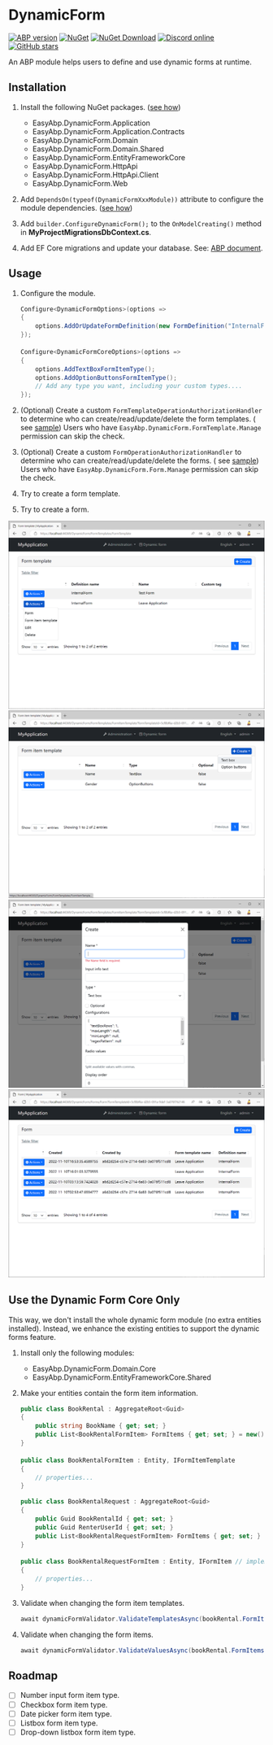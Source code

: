 # DynamicForm

[![ABP version](https://img.shields.io/badge/dynamic/xml?style=flat-square&color=yellow&label=abp&query=%2F%2FProject%2FPropertyGroup%2FAbpVersion&url=https%3A%2F%2Fraw.githubusercontent.com%2FEasyAbp%2FDynamicForm%2Fmaster%2FDirectory.Build.props)](https://abp.io)
[![NuGet](https://img.shields.io/nuget/v/EasyAbp.DynamicForm.Domain.Shared.svg?style=flat-square)](https://www.nuget.org/packages/EasyAbp.DynamicForm.Domain.Shared)
[![NuGet Download](https://img.shields.io/nuget/dt/EasyAbp.DynamicForm.Domain.Shared.svg?style=flat-square)](https://www.nuget.org/packages/EasyAbp.DynamicForm.Domain.Shared)
[![Discord online](https://badgen.net/discord/online-members/xyg8TrRa27?label=Discord)](https://discord.gg/xyg8TrRa27)
[![GitHub stars](https://img.shields.io/github/stars/EasyAbp/DynamicForm?style=social)](https://www.github.com/EasyAbp/DynamicForm)

An ABP module helps users to define and use dynamic forms at runtime.

## Installation

1. Install the following NuGet
   packages. ([see how](https://github.com/EasyAbp/EasyAbpGuide/blob/master/docs/How-To.md#add-nuget-packages))

    * EasyAbp.DynamicForm.Application
    * EasyAbp.DynamicForm.Application.Contracts
    * EasyAbp.DynamicForm.Domain
    * EasyAbp.DynamicForm.Domain.Shared
    * EasyAbp.DynamicForm.EntityFrameworkCore
    * EasyAbp.DynamicForm.HttpApi
    * EasyAbp.DynamicForm.HttpApi.Client
    * EasyAbp.DynamicForm.Web

2. Add `DependsOn(typeof(DynamicFormXxxModule))` attribute to configure the module
   dependencies. ([see how](https://github.com/EasyAbp/EasyAbpGuide/blob/master/docs/How-To.md#add-module-dependencies))

3. Add `builder.ConfigureDynamicForm();` to the `OnModelCreating()` method in **MyProjectMigrationsDbContext.cs**.

4. Add EF Core migrations and update your database.
   See: [ABP document](https://docs.abp.io/en/abp/latest/Tutorials/Part-1?UI=MVC&DB=EF#add-database-migration).

## Usage

1. Configure the module.

    ```csharp
    Configure<DynamicFormOptions>(options =>
    {
        options.AddOrUpdateFormDefinition(new FormDefinition("InternalForm", "Internal Form"));
    });
    
    Configure<DynamicFormCoreOptions>(options =>
    {
        options.AddTextBoxFormItemType();
        options.AddOptionButtonsFormItemType();
        // Add any type you want, including your custom types....
    });
    ```

2. (Optional) Create a custom `FormTemplateOperationAuthorizationHandler` to determine who can create/read/update/delete
   the form templates. (
   see [sample](https://github.com/EasyAbp/DynamicForm/blob/main/host/EasyAbp.DynamicForm.Web.Unified/InternalFormFormTemplateOperationAuthorizationHandler.cs))
   Users who have `EasyAbp.DynamicForm.FormTemplate.Manage` permission can skip the check.

3. (Optional) Create a custom `FormOperationAuthorizationHandler` to determine who can create/read/update/delete the
   forms. (
   see [sample](https://github.com/EasyAbp/DynamicForm/blob/main/host/EasyAbp.DynamicForm.Web.Unified/InternalFormFormOperationAuthorizationHandler.cs))
   Users who have `EasyAbp.DynamicForm.Form.Manage` permission can skip the check.

4. Try to create a form template.

5. Try to create a form.

![FormTemplates](/docs/images/FormTemplates.png)
![FormItemTemplates](/docs/images/FormItemTemplates.png)
![CreateFormItemTemplate](/docs/images/CreateFormItemTemplate.png)
![Forms](/docs/images/Forms.png)

## Use the Dynamic Form Core Only

This way, we don't install the whole dynamic form module (no extra entities installed). Instead, we enhance the existing
entities to support the dynamic forms feature.

1. Install only the following modules:

    * EasyAbp.DynamicForm.Domain.Core
    * EasyAbp.DynamicForm.EntityFrameworkCore.Shared

2. Make your entities contain the form item information.

    ```csharp
    public class BookRental : AggregateRoot<Guid>
    {
        public string BookName { get; set; }
        public List<BookRentalFormItem> FormItems { get; set; } = new();
    }
    
    public class BookRentalFormItem : Entity, IFormItemTemplate
    {
        // properties...
    } 
    ```

    ```csharp
    public class BookRentalRequest : AggregateRoot<Guid>
    {
        public Guid BookRentalId { get; set; }
        public Guid RenterUserId { get; set; }
        public List<BookRentalRequestFormItem> FormItems { get; set; } = new();
    }
    
    public class BookRentalRequestFormItem : Entity, IFormItem // implement IFormItemMetadata if need
    {
        // properties...
    } 
    ```

3. Validate when changing the form item templates.
    ```csharp
    await dynamicFormValidator.ValidateTemplatesAsync(bookRental.FormItems);
    ```

4. Validate when changing the form items.
    ```csharp
    await dynamicFormValidator.ValidateValuesAsync(bookRental.FormItems, bookRentalRequest.FormItems);
    ```

## Roadmap

- [ ] Number input form item type.
- [ ] Checkbox form item type.
- [ ] Date picker form item type.
- [ ] Listbox form item type.
- [ ] Drop-down listbox form item type.